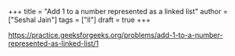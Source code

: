 +++
title = "Add 1 to a number represented as a linked list"
author = ["Seshal Jain"]
tags = ["ll"]
draft = true
+++

<https://practice.geeksforgeeks.org/problems/add-1-to-a-number-represented-as-linked-list/1>
